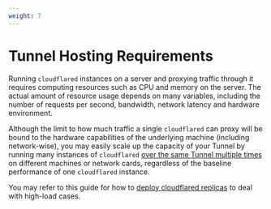 ```yaml
---
weight: 7
---
```


# Tunnel Hosting Requirements

Running `cloudflared` instances on a server and proxying traffic through it requires computing resources such as CPU and memory on the server. The actual amount of resource usage depends on many variables, including the number of requests per second, bandwidth, network latency and hardware environment.

Although the limit to how much traffic a single `cloudflared` can proxy will be bound to the hardware capabilities of the underlying machine (including network-wise), you may easily scale up the capacity of your Tunnel by running many instances of `cloudflared` [over the same Tunnel multiple times](https://blog.cloudflare.com/highly-available-and-highly-scalable-cloudflare-tunnels/) on different machines or network cards, regardless of the baseline performance of one `cloudflared` instance.

You may refer to this guide for how to [deploy cloudflared replicas](/connections/connect-apps/run-tunnel/deploy-cloudflared-replicas) to deal with high-load cases.
